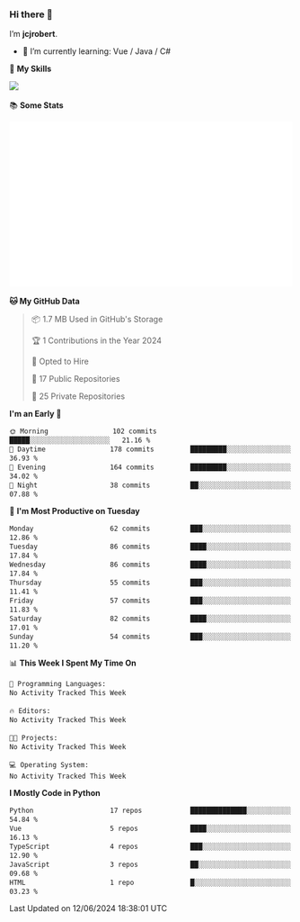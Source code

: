 ### Hi there 👋

I’m **jcjrobert**.

- 🌱 I’m currently learning: Vue / Java / C#

🌟 **My Skills**

![](https://img.shields.io/badge/-Python-3e74a2?style=flat-square&logo=Python&logoColor=fff)

📚 **Some Stats**

![](https://github.com/jcjrobert/github-stats/blob/master/generated/overview.svg)

<!--START_SECTION:waka-->
**🐱 My GitHub Data** 

> 📦 1.7 MB Used in GitHub's Storage 
 > 
> 🏆 1 Contributions in the Year 2024
 > 
> 💼 Opted to Hire
 > 
> 📜 17 Public Repositories 
 > 
> 🔑 25 Private Repositories 
 > 
**I'm an Early 🐤** 

```text
🌞 Morning                102 commits         █████░░░░░░░░░░░░░░░░░░░░   21.16 % 
🌆 Daytime                178 commits         █████████░░░░░░░░░░░░░░░░   36.93 % 
🌃 Evening                164 commits         █████████░░░░░░░░░░░░░░░░   34.02 % 
🌙 Night                  38 commits          ██░░░░░░░░░░░░░░░░░░░░░░░   07.88 % 
```
📅 **I'm Most Productive on Tuesday** 

```text
Monday                   62 commits          ███░░░░░░░░░░░░░░░░░░░░░░   12.86 % 
Tuesday                  86 commits          ████░░░░░░░░░░░░░░░░░░░░░   17.84 % 
Wednesday                86 commits          ████░░░░░░░░░░░░░░░░░░░░░   17.84 % 
Thursday                 55 commits          ███░░░░░░░░░░░░░░░░░░░░░░   11.41 % 
Friday                   57 commits          ███░░░░░░░░░░░░░░░░░░░░░░   11.83 % 
Saturday                 82 commits          ████░░░░░░░░░░░░░░░░░░░░░   17.01 % 
Sunday                   54 commits          ███░░░░░░░░░░░░░░░░░░░░░░   11.20 % 
```


📊 **This Week I Spent My Time On** 

```text
💬 Programming Languages: 
No Activity Tracked This Week

🔥 Editors: 
No Activity Tracked This Week

🐱‍💻 Projects: 
No Activity Tracked This Week

💻 Operating System: 
No Activity Tracked This Week
```

**I Mostly Code in Python** 

```text
Python                   17 repos            ██████████████░░░░░░░░░░░   54.84 % 
Vue                      5 repos             ████░░░░░░░░░░░░░░░░░░░░░   16.13 % 
TypeScript               4 repos             ███░░░░░░░░░░░░░░░░░░░░░░   12.90 % 
JavaScript               3 repos             ██░░░░░░░░░░░░░░░░░░░░░░░   09.68 % 
HTML                     1 repo              █░░░░░░░░░░░░░░░░░░░░░░░░   03.23 % 
```




 Last Updated on 12/06/2024 18:38:01 UTC
<!--END_SECTION:waka-->

